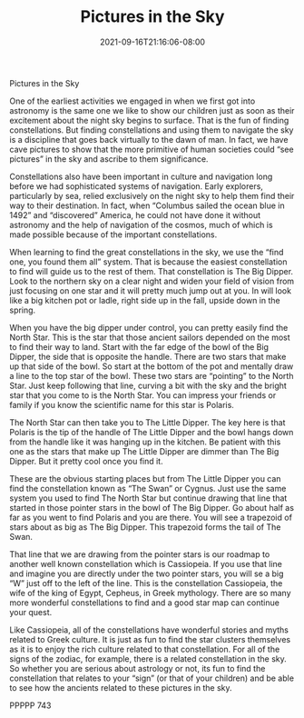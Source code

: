 ﻿---
title: "Pictures in the Sky"
date: 2021-09-16T21:16:06-08:00
description: "TXT Tips for Web Success"
featured_image: "/images/TXT.jpg"
tags: ["TXT"]
---

Pictures in the Sky

One of the earliest activities we engaged in when we first got into astronomy is the same one we like to show our children just as soon as their excitement about the night sky begins to surface.  That is the fun of finding constellations.  But finding constellations and using them to navigate the sky is a discipline that goes back virtually to the dawn of man.  In fact, we have cave pictures to show that the more primitive of human societies could “see pictures” in the sky and ascribe to them significance.

Constellations also have been important in culture and navigation long before we had sophisticated systems of navigation.  Early explorers, particularly by sea, relied exclusively on the night sky to help them find their way to their destination.  In fact, when “Columbus sailed the ocean blue in 1492” and “discovered” America, he could not have done it without astronomy and the help of navigation of the cosmos, much of which is made possible because of the important constellations.  

When learning to find the great constellations in the sky, we use the “find one, you found them all” system.  That is because the easiest constellation to find will guide us to the rest of them.  That constellation is The Big Dipper.  Look to the northern sky on a clear night and widen your field of vision from just focusing on one star and it will pretty much jump out at you.  In will look like a big kitchen pot or ladle, right side up in the fall, upside down in the spring.

When you have the big dipper under control, you can pretty easily find the North Star.  This is the star that those ancient sailors depended on the most to find their way to land.  Start with the far edge of the bowl of the Big Dipper, the side that is opposite the handle.  There are two stars that make up that side of the bowl.  So start at the bottom of the pot and mentally draw a line to the top star of the bowl.  These two stars are “pointing” to the North Star.  Just keep following that line, curving a bit with the sky and the bright star that you come to is the North Star.  You can impress your friends or family if you know the scientific name for this star is Polaris.

The North Star can then take you to The Little Dipper.  The key here is that Polaris is the tip of the handle of The Little Dipper and the bowl hangs down from the handle like it was hanging up in the kitchen.  Be patient with this one as the stars that make up The Little Dipper are dimmer than The Big Dipper.  But it pretty cool once you find it.

These are the obvious starting places but from The Little Dipper you can find the constellation known as “The Swan” or Cygnus.  Just use the same system you used to find The North Star but continue drawing that line that started in those pointer stars in the bowl of The Big Dipper.  Go about half as far as you went to find Polaris and you are there.  You will see a trapezoid of stars about as big as The Big Dipper.  This trapezoid forms the tail of The Swan.

That line that we are drawing from the pointer stars is our roadmap to another well known constellation which is Cassiopeia.  If you use that line and imagine you are directly under the two pointer stars, you will se a big “W” just off to the left of the line.  This is the constellation Cassiopeia, the wife of the king of Egypt, Cepheus, in Greek mythology.  There are so many more wonderful constellations to find and a good star map can continue your quest.

Like Cassiopeia, all of the constellations have wonderful stories and myths related to Greek culture.  It is just as fun to find the star clusters themselves as it is to enjoy the rich culture related to that constellation.  For all of the signs of the zodiac, for example, there is a related constellation in the sky.  So whether you are serious about astrology or not, its fun to find the constellation that relates to your “sign” (or that of your children) and be able to see how the ancients related to these pictures in the sky.

PPPPP 743

